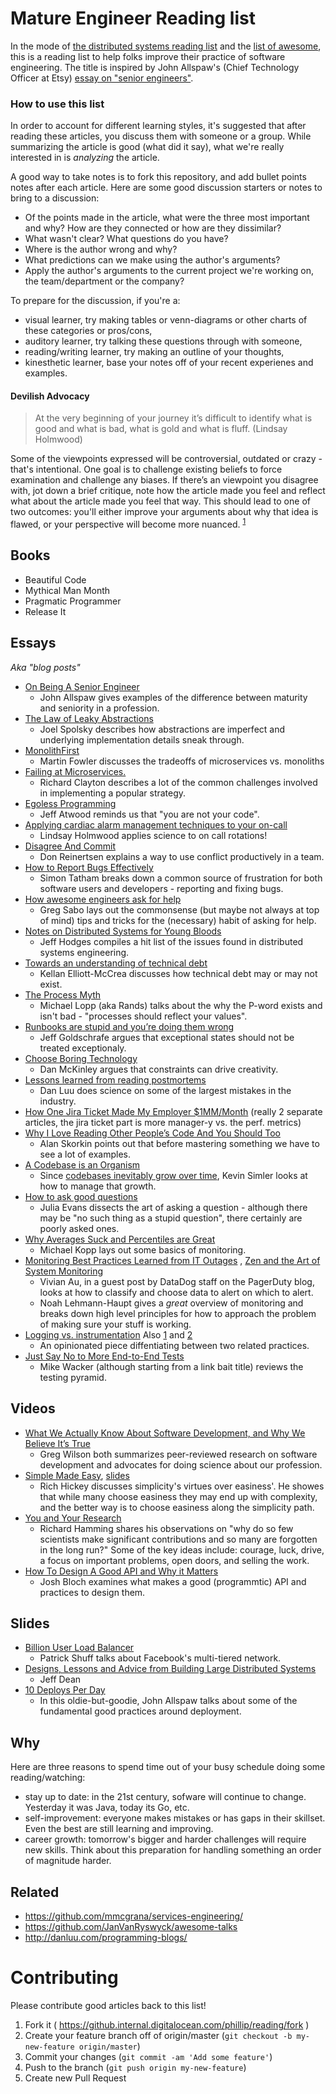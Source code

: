 # Mature Engineer Reading list

In the mode of [the distributed systems reading list](https://dancres.github.io/Pages/) and the [list of awesome](https://github.com/jnv/lists), this is a reading list to help folks improve their practice of software engineering. The title is inspired by John Allspaw's (Chief Technology Officer at Etsy) [essay on "senior engineers"](http://www.kitchensoap.com/2012/10/25/on-being-a-senior-engineer/).

### How to use this list

In order to account for different learning styles, it's suggested that after reading these articles, you discuss them with someone or a group. While summarizing the article is good (what did it say), what we're really interested in is _analyzing_ the article.

A good way to take notes is to fork this repository, and add bullet points notes after each article. Here are some good discussion starters or notes to bring to a discussion:

* Of the points made in the article, what were the three most important and why? How are they connected or how are they dissimilar?
* What wasn't clear? What questions do you have?
* Where is the author wrong and why?
* What predictions can we make using the author's arguments?
* Apply the author's arguments to the current project we're working on, the team/department or the company?

To prepare for the discussion, if you're a:
* visual learner, try making tables or venn-diagrams or other charts of these categories or pros/cons,
* auditory learner, try talking these questions through with someone,
* reading/writing learner, try making an outline of your thoughts,
* kinesthetic learner, base your notes off of your recent experienes and examples.

#### Devilish Advocacy

> At the very beginning of your journey it’s difficult to identify what is good and what is bad, what is gold and what is fluff. (Lindsay Holmwood)

Some of the viewpoints expressed will be controversial, outdated or crazy - that's intentional. One goal is to challenge existing beliefs to force examination and challenge any biases. If there’s an viewpoint you disagree with, jot down a brief critique, note how the article made you feel and reflect what about the article made you feel that way. This should lead to one of two outcomes: you'll either improve your arguments about why that idea is flawed, or your perspective will become more nuanced. <sup>[1](http://fractio.nl/2014/09/19/not-a-promotion-a-career-change/#self-education)</sup>

## Books
* Beautiful Code
* Mythical Man Month
* Pragmatic Programmer
* Release It

## Essays

_Aka "blog posts"_

* [On Being A Senior Engineer](http://www.kitchensoap.com/2012/10/25/on-being-a-senior-engineer/)
  * John Allspaw gives examples of the difference between maturity and seniority in a profession.
* [The Law of Leaky Abstractions](http://www.joelonsoftware.com/articles/LeakyAbstractions.html)
  * Joel Spolsky describes how abstractions are imperfect and underlying implementation details sneak through.
* [MonolithFirst](http://martinfowler.com/bliki/MonolithFirst.html)
  * Martin Fowler discusses the tradeoffs of microservices vs. monoliths
* [Failing at Microservices.](https://rclayton.silvrback.com/failing-at-microservices)
  * Richard Clayton describes a lot of the common challenges involved in implementing a popular strategy.
* [Egoless Programming](http://blog.codinghorror.com/egoless-programming-you-are-not-your-job/)
  * Jeff Atwood reminds us that "you are not your code".
* [Applying cardiac alarm management techniques to your on-call](http://fractio.nl/2014/08/26/cardiac-alarms-and-ops/)
  * Lindsay Holmwood applies science to on call rotations!
* [Disagree And Commit](http://electronicdesign.com/energy/disagree-and-commit-risk-conflict-teams)
  * Don Reinertsen explains a way to use conflict productively in a team.
* [How to Report Bugs Effectively](https://www.chiark.greenend.org.uk/~sgtatham/bugs.html)
  * Simon Tatham breaks down a common source of frustration for both software users and developers - reporting and fixing bugs.
* [How awesome engineers ask for help](https://hackernoon.com/how-awesome-engineers-ask-for-help-93bcb2c7dbb7)
  * Greg Sabo lays out the commonsense (but maybe not always at top of mind) tips and tricks for the (necessary) habit of asking for help.
* [Notes on Distributed Systems for Young Bloods](https://www.somethingsimilar.com/2013/01/14/notes-on-distributed-systems-for-young-bloods/)
  * Jeff Hodges compiles a hit list of the issues found in distributed systems engineering.
* [Towards an understanding of technical debt](http://laughingmeme.org/2016/01/10/towards-an-understanding-of-technical-debt/)
  * Kellan Elliott-McCrea discusses how technical debt may or may not exist.
* [The Process Myth](http://randsinrepose.com/archives/the-process-myth/)
  * Michael Lopp (aka Rands) talks about the why the P-word exists and isn't bad - "processes should reflect your values".
* [Runbooks are stupid and you’re doing them wrong](http://holyhandgrenade.org/blog/2011/08/runbooks-are-stupid-and-youre-doing-them-wrong/)
  * Jeff Goldschrafe argues that exceptional states should not be treated exceptionaly.
* [Choose Boring Technology](http://mcfunley.com/choose-boring-technology)
  * Dan McKinley argues that constraints can drive creativity.
* [Lessons learned from reading postmortems](http://danluu.com/postmortem-lessons/)
  * Dan Luu does science on some of the largest mistakes in the industry.
* [How One Jira Ticket Made My Employer $1MM/Month](https://medium.com/javascript-scene/how-one-jira-ticket-made-my-employer-1mm-month-7-metrics-that-actually-matter-ffb5b2376a6b) (really 2 separate articles, the jira ticket part is more manager-y vs. the perf. metrics)
* [Why I Love Reading Other People’s Code And You Should Too](http://www.skorks.com/2010/05/why-i-love-reading-other-peoples-code-and-you-should-too/)
  * Alan Skorkin points out that before mastering something we have to see a lot of examples.
* [A Codebase is an Organism](http://www.meltingasphalt.com/a-codebase-is-an-organism/)
  *  Since [codebases inevitably grow over time](https://www.computer.org/csdl/mags/so/2015/02/mso2015020010.pdf), Kevin Simler looks at how to manage that growth.
* [How to ask good questions](http://jvns.ca/blog/good-questions/)
  * Julia Evans dissects the art of asking a question - although there may be "no such thing as a stupid question", there certainly are poorly asked ones.
* [Why Averages Suck and Percentiles are Great](https://www.dynatrace.com/blog/why-averages-suck-and-percentiles-are-great/)
  * Michael Kopp lays out some basics of monitoring.
* [Monitoring Best Practices Learned from IT Outages](https://www.pagerduty.com/blog/monitoring-best-practices-it-outages/) , [ Zen and the Art of System Monitoring ](https://www.scalyr.com/community/guides/zen-and-the-art-of-system-monitoring)
  * Vivian Au, in a guest post by DataDog staff on the PagerDuty blog, looks at how to classify and choose data to alert on which to alert. 
  * Noah Lehmann-Haupt gives a _great_ overview of monitoring and breaks down high level principles for how to approach the problem of making sure your stuff is working.
* [Logging vs. instrumentation](https://peter.bourgon.org/blog/2016/02/07/logging-v-instrumentation.html) Also [1](https://medium.com/@copyconstruct/logs-and-metrics-6d34d3026e38) and [2](https://grafana.com/blog/2016/01/05/logs-and-metrics-and-graphs-oh-my/)
  * An opinionated piece diffentiating between two related practices.
* [Just Say No to More End-to-End Tests](https://testing.googleblog.com/2015/04/just-say-no-to-more-end-to-end-tests.html)
  * Mike Wacker (although starting from a link bait title) reviews the testing pyramid.

## Videos

* [What We Actually Know About Software Development, and Why We Believe It’s True](https://vimeo.com/9270320)
  * Greg Wilson both summarizes peer-reviewed research on software development and advocates for doing science about our profession.
* [Simple Made Easy](http://www.infoq.com/presentations/Simple-Made-Easy), [slides](https://github.com/matthiasn/talk-transcripts/tree/master/Hickey_Rich/SimpleMadeEasy)
  * Rich Hickey discusses simplicity's virtues over easiness'. He showes that while many choose easiness they may end up with complexity, and the better way is to choose easiness along the simplicity path.
* [You and Your Research](https://www.youtube.com/watch?v=a1zDuOPkMSw)
  * Richard Hamming shares his observations on "why do so few scientists make significant contributions and so many are forgotten in the long run?" Some of the key ideas include: courage, luck, drive, a focus on important problems, open doors, and selling the work.
* [How To Design A Good API and Why it Matters](https://www.youtube.com/watch?v=aAb7hSCtvGw)
  * Josh Bloch examines what makes a good (programmtic) API and practices to design them.

## Slides

* [Billion User Load Balancer](https://www.usenix.org/sites/default/files/conference/protected-files/srecon15europe_slides_shuff.pdf)
  * Patrick Shuff talks about Facebook's multi-tiered network.
* [Designs, Lessons and Advice from Building Large Distributed Systems](http://www.slideshare.net/xlight/google-designs-lessons-and-advice-from-building-large-distributed-systems/24-Numbers_Everyone_Should_KnowL1_cache)
  * Jeff Dean
* [10 Deploys Per Day](http://www.slideshare.net/jallspaw/10-deploys-per-day-dev-and-ops-cooperation-at-flickr)
  * In this oldie-but-goodie, John Allspaw talks about some of the fundamental good practices around deployment.

## Why

Here are three reasons to spend time out of your busy schedule doing some reading/watching:

* stay up to date: in the 21st century, sofware will continue to change. Yesterday it was Java, today its Go, etc.
* self-improvement: everyone makes mistakes or has gaps in their skillset. Even the best are still learning and improving.
* career growth: tomorrow's bigger and harder challenges will require new skills. Think about this preparation for handling something an order of magnitude harder.

## Related

* https://github.com/mmcgrana/services-engineering/
* https://github.com/JanVanRyswyck/awesome-talks
* http://danluu.com/programming-blogs/

# Contributing

Please contribute good articles back to this list!

1. Fork it ( https://github.internal.digitalocean.com/phillip/reading/fork )
2. Create your feature branch off of origin/master (`git checkout -b my-new-feature origin/master`)
3. Commit your changes (`git commit -am 'Add some feature'`)
4. Push to the branch (`git push origin my-new-feature`)
5. Create new Pull Request
